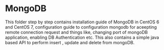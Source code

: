 # MongoDB
This folder step by step contains installation guide of MongoDB in CentOS 6 and CentOS 7, configuration guide to configuration mongodb for aceepting
remote connection request and things like, changing port of mongoDB application, enabling DB Authentication etc. This also contains a simple java based API to perform insert
, update and delete from mongoDB.
